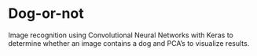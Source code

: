 # Dog-or-not
Image recognition using Convolutional Neural Networks with Keras to determine whether an image contains a dog and PCA’s to visualize results.

